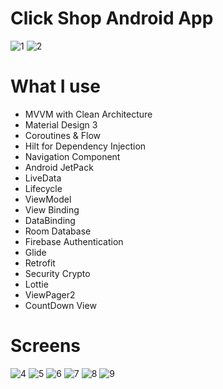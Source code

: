 # Click Shop Android App
![1](https://github.com/ilhamyariyev/Click-Shop/assets/134584579/41726f40-8c08-431c-bfea-bc90d69b975b)
![2](https://github.com/ilhamyariyev/Click-Shop/assets/134584579/a8dc9edc-bfef-4da3-a1fd-1c79e26bb6ba)






# What I use

* MVVM with Clean Architecture
* Material Design 3
* Coroutines & Flow
* Hilt for Dependency Injection
* Navigation Component
* Android JetPack
* LiveData
* Lifecycle
* ViewModel
* View Binding
* DataBinding
* Room Database
* Firebase Authentication
* Glide
* Retrofit
* Security Crypto
* Lottie
* ViewPager2
* CountDown View

# Screens
![4](https://github.com/ilhamyariyev/Click-Shop/assets/134584579/dd1f5c34-e43d-4c5b-9316-17478f7a2ccd)
![5](https://github.com/ilhamyariyev/Click-Shop/assets/134584579/b8d2f4a0-cbdf-4200-b090-4423099562b2)
![6](https://github.com/ilhamyariyev/Click-Shop/assets/134584579/61bdf64c-5e00-4fa2-8d08-487d4d8f0f98)
![7](https://github.com/ilhamyariyev/Click-Shop/assets/134584579/567096a7-6c9b-4846-9724-261adc32979d)
![8](https://github.com/ilhamyariyev/Click-Shop/assets/134584579/8028b19d-ba2b-4a93-bc56-fb7ba3e7f422)
![9](https://github.com/ilhamyariyev/Click-Shop/assets/134584579/3efaae7e-7665-47a9-8a9c-abb6de0eeec4)

